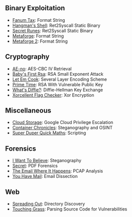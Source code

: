 ## Binary Exploitation
- [Fanum Tax](./pwn/fanum_tax/): Format String 
- [Hangman's Shell](./pwn/hangmans_shell/): Ret2Syscall Static Binary
- [Secret Runes](./pwn/secret_runes/): Ret2Syscall Static Binary
- [Metaforge](./pwn/metaforge/): Format String
- [Metaforge 2](./pwn/metaforge2/): Format String

## Cryptography
- [AE-no](./crypto/ae-no/): AES-CBC IV Retrieval
- [Baby's First Rsa](./crypto/baby-first-rsa/): RSA Small Exponent Attack
- [Let Em Cook](./crypto/let-em-cook/): Several Layer Encoding Scheme
- [Prime Time](./crypto/prime-time/): RSA With Vulnerable Public Key
- [What's Diffie?](./crypto/whats-diffie/): Diffie-Hellman Key Exchange
- [Xorcellent Flag Checker](./crypto/xorcellent-flag-checker/): Xor Encryption

## Miscellaneous
- [Cloud Storage](./misc/cloud-storage/): Google Cloud Privilege Escalation
- [Container Chronicles](./misc/container-chronicles/): Steganography and OSINT
- [Super Duper Quick Maths](./misc/super-duper-quick-maths/): Scripting

## Forensics
- [I Want To Believe](./forensics/i-want-to-believe/): Steganography
- [Secret](./forensics/secret/): PDF Forensics
- [The Email Where It Happens](./forensics/the-email-where-it-happens/): PCAP Analysis
- [You Have Mail](./forensics/you-have-mail/): Email Dissection

## Web
- [Spreading Out](./web/spreading-out/): Directory Discovery 
- [Touching Grass](./web/touch-grass/): Parsing Source Code for Vulnerabilities